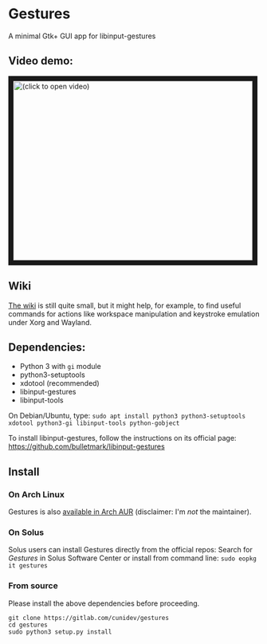# Gestures
A minimal Gtk+ GUI app for libinput-gestures

## Video demo:
<a href="https://www.youtube.com/watch?feature=player_embedded&v=iNiokwCALUc" target="_blank"><img src="https://img.youtube.com/vi/iNiokwCALUc/0.jpg" alt="(click to open video)" width="480" height="360" border="10" /></a>

## Wiki
[The wiki](https://gitlab.com/cunidev/gestures/wikis/home) is still quite small, but it might help, for example, to find useful commands for actions like workspace manipulation and keystroke emulation under Xorg and Wayland.

## Dependencies:
- Python 3 with `gi` module
- python3-setuptools
- xdotool (recommended)
- libinput-gestures
- libinput-tools

On Debian/Ubuntu, type:
`sudo apt install python3 python3-setuptools xdotool python3-gi libinput-tools python-gobject`

To install libinput-gestures, follow the instructions on its official page: https://github.com/bulletmark/libinput-gestures

## Install

### On Arch Linux
Gestures is also [available in Arch AUR](https://aur.archlinux.org/packages/gestures) (disclaimer: I'm *not* the maintainer).

### On Solus
Solus users can install Gestures directly from the official repos:
Search for *Gestures* in Solus Software Center or install from command line: `sudo eopkg it gestures`

### From source
Please install the above dependencies before proceeding.

`git clone https://gitlab.com/cunidev/gestures`<br>
`cd gestures`<br>
`sudo python3 setup.py install`
